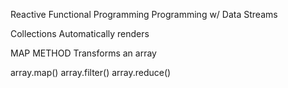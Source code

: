 Reactive Functional Programming
  Programming w/ Data Streams 

Collections 
  Automatically renders 

MAP METHOD 
  Transforms an array 

array.map()
array.filter()
array.reduce()